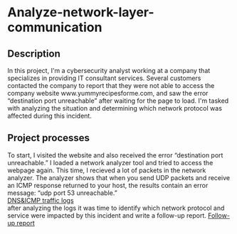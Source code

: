 # Analyze-network-layer-communication
<h2>Description</h2>
In this project, I'm a cybersecurity analyst working at a company that specializes in providing IT consultant services. Several customers contacted the company to report that they were not able to access the company website www.yummyrecipesforme.com, and saw the error “destination port unreachable” after waiting for the page to load. I'm tasked with analyzing the situation and determining which network protocol was affected during this incident.
<h2>Project processes</h2>
 To start, I visited the website and also received the error “destination port unreachable.” I loaded a network analyzer tool and tried to access the webpage again. This time, I recieved a lot of packets in the network analyzer. The analyzer shows that when you send UDP packets and receive an ICMP response returned to your host, the results contain an error message: “udp port 53 unreachable.”<br>
 <a href="DNS & ICMP traffic log.pdf">DNS&ICMP traffic logs</a><br>
 after analyzing the logs it was time to identify which network protocol and service were impacted by this incident and write a follow-up report.
 <a href="Cybersecurity incident report network traffic analysis.pdf">Follow-up report</a>
 
 
